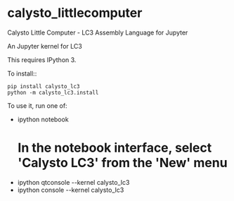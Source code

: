 # calysto_littlecomputer
Calysto Little Computer - LC3 Assembly Language for Jupyter 

An Jupyter kernel for LC3

This requires IPython 3.

To install::

    pip install calysto_lc3
    python -m calysto_lc3.install

To use it, run one of:

* ipython notebook
  # In the notebook interface, select 'Calysto LC3' from the 'New' menu
* ipython qtconsole --kernel calysto_lc3
* ipython console --kernel calysto_lc3

